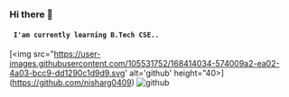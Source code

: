 ### Hi there 👋

#### ``` I'am currently learning B.Tech CSE..```

<!--
**nisharg9135/nisharg9135** is a ✨ _special_ ✨ repository because its `README.md` (this file) appears on your GitHub profile.

Here are some ideas to get you started:

- 🔭 I’m currently working on ...
- 🌱 I’m currently learning ...
- 👯 I’m looking to collaborate on ...
- 🤔 I’m looking for help with ...
- 💬 Ask me about ...
- 📫 How to reach me: ...
- 😄 Pronouns: ...
- ⚡ Fun fact: ...
-->

[<img src="https://user-images.githubusercontent.com/105531752/168414034-574009a2-ea02-4a03-bcc9-dd1290c1d9d9.svg' alt='github' height="40>]
(https://github.com/nisharg0409)
![github](https://user-images.githubusercontent.com/105531752/168414034-574009a2-ea02-4a03-bcc9-dd1290c1d9d9.svg)
